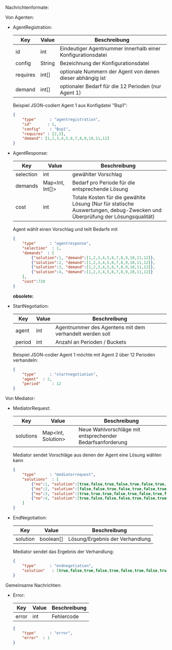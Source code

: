 Nachrichtenformate:

Von Agenten:

-	AgentRegistration:

	Key|Value|Beschreibung
	---|-----|------------
	id|int|Eindeutiger Agentnummer innerhalb einer Konfigurationsdatei
	config|String|Bezeichnung der Konfigurationsdatei
	requires|int[]|optionale Nummern der Agent von denen dieser abhängig ist
	demand|int[]|optionaler Bedarf für die 12 Perioden (nur Agent 1)
	
	Beispiel JSON-codiert Agent 1 aus Konfigdatei "Bsp1":
	```json
	{ 	
		"type"	    : "agentregistration",
		"id"	   : 1,
		"config" 	: "Bsp1",
		"requires" : [2,3],
		"demand": [1,2,3,4,5,6,7,8,9,10,11,12]
	}
	```

-	AgentResponse:

	Key|Value|Beschreibung
	---|-----|------------
	selection|int|gewählter Vorschlag
	demands|Map<Int, Int[]>| Bedarf pro Periode für die entsprechende Lösung
	cost|int|Totale Kosten für die gewählte Lösung (Nur für statische Auswertungen, debug-Zwecken und Überprüfung der Lösungsqualität) 
	

	Agent wählt einen Vorschlag und teilt Bedarfe mit
	```json
	{ 	
		"type"	    : "agentresponse",
		"selection"	 : 1,
		"demands"  : [
			{"solution":1, "demand":[1,2,3,4,5,6,7,8,9,10,11,12]},
			{"solution":2, "demand":[1,2,3,4,5,6,7,8,9,10,11,12]},
			{"solution":3, "demand":[1,2,3,4,5,6,7,8,9,10,11,12]},
			{"solution":4, "demand":[1,2,3,4,5,6,7,8,9,10,11,12]}
		],
		"cost":720
	}
	```
	
	**obsolete:**
-	StartNegotiation:
	
	Key|Value|Beschreibung
	---|-----|------------
	agent|int|Agentnummer des Agentens mit dem verhandelt werden soll
	period|int|Anzahl an Perioden / Buckets
	
	Beispiel JSON-codier Agent 1 möchte mit Agent 2 über 12 Perioden verhandeln:
	```json
	{ 	
		"type"	    : "startnegotiation",
		"agent"	 : 2,
		"period" 	 : 12
	}
	```


Von Mediator:

-	MediatorRequest:

	Key|Value|Beschreibung
	---|-----|------------
	solutions|Map<Int, Solution>|Neue Wahlvorschläge mit entsprechender Bedarfsanforderung

	
	Mediator sendet Vorschläge aus denen der Agent eine Lösung wählen kann
	```json
	{ 	
		"type"	    : "mediatorrequest",
		"solutions"	 : [
			{"no":1, "solution":[true,false,true,false,true,false,true,false,true,false,true,false], "demands":[10,20,30,40,50,60,70,80,90,100,110,120]},
			{"no":2, "solution":[false,false,true,false,true,false,true,false,true,false,true,false], "demands":[100,20,30,40,50,60,70,80,90,100,110,120]},
			{"no":3, "solution":[true,true,true,false,true,false,true,false,true,false,true,false], "demands":[1,20,30,40,50,60,70,80,90,100,110,120]},
			{"no":4, "solution":[true,false,false,false,true,false,true,false,true,false,true,false], "demands":[10,200,30,40,50,60,70,80,90,100,110,120]}
		]
	}
	```

-	EndNegotiation:
	
	Key|Value|Beschreibung
	---|-----|------------
	solution|boolean[]|Lösung/Ergebnis der Verhandlung
	
	Mediator sendet das Ergebnis der Verhandlung:
	```json
	{ 	
		"type"	    : "endnegotiation",
		"solution"	 : [true,false,true,false,true,false,true,false,true,false,true,false]
	}
	```

	
Gemeinsame Nachrichten:

-	Error:

	Key|Value|Beschreibung
	---|-----|------------
	error|int|Fehlercode
	
	```json
	{ 	
		"type"	    : "error",
		"error"	 : 1
	}
	

